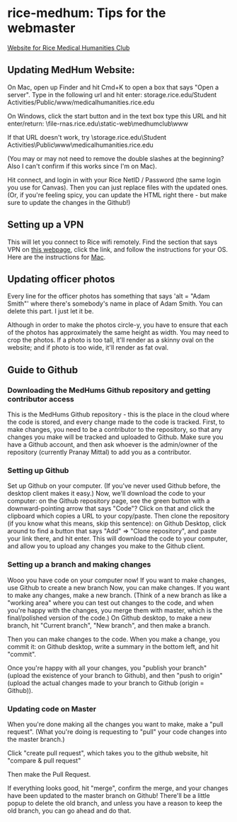 # rice-medhum: Tips for the webmaster
<a href="http://medhumclub.rice.edu">Website for Rice Medical Humanities Club</a>

<h2>Updating MedHum Website:</h2>
On Mac, open up Finder and hit Cmd+K to open a box that says "Open a server". Type in the following url and hit enter:
storage.rice.edu/Student Activities/Public/www/medicalhumanities.rice.edu 


On Windows, click the start button and in the text box type this URL and hit enter/return: 
\\file-rnas.rice.edu\static-web\medhumclub\www

If that URL doesn't work, try 
\\storage.rice.edu\Student Activities\Public\www\medicalhumanities.rice.edu 

(You may or may not need to remove the double slashes at the beginning? Also I can't confirm if this works since I'm on Mac).


Hit connect, and login in with your Rice NetID / Password (the same login you use for Canvas). 
Then you can just replace files with the updated ones. (Or, if you're feeling spicy, you can update the HTML right there - but make sure to update the changes in the Github!) 

<h2>Setting up a VPN</h2>
This will let you connect to Rice wifi remotely. Find the section that says VPN on <a href="https://kb.rice.edu/page.php?id=65468">this webpage</a>, click the link, and follow the instructions for your OS. Here are the instructions for <a href="https://idp.rice.edu/idp/profile/SAML2/Redirect/SSO?execution=e1s1">Mac</a>.

<h2>Updating officer photos</h2>
Every line for the officer photos has something that says 'alt = "Adam Smith"' where there's somebody's name in place of Adam Smith. You can delete this part. I just let it be.

Although in order to make the photos circle-y, you have to ensure that each of the photos has approximately the same height as width. You may need to crop the photos. If a photo is too tall, it'll render as a skinny oval on the website; and if photo is too wide, it'll render as fat oval.

<h2> Guide to Github</h2>
<h3>Downloading the MedHums Github repository and getting contributor access</h3>
This is the MedHums Github repository - this is the place in the cloud where the code is stored, and every change made to the code is tracked. First, to make changes, you need to be a contributor to the repository, so that any changes you make will be tracked and uploaded to Github. Make sure you have a Github account, and then ask whoever is the admin/owner of the repository (currently Pranay Mittal) to add you as a contributor.

<h3>Setting up Github</h3>
Set up Github on your computer. (If you've never used Github before, the desktop client makes it easy.) Now, we'll download the code to your computer: on the Github repository page, see the green button with a downward-pointing arrow that says "Code"? Click on that and click the clipboard which copies a URL to your copy/paste. Then clone the repository (if you know what this means, skip this sentence): on  Github Desktop, click around to find a button that says "Add" => "Clone repository", and paste your link there, and hit enter. This will download the code to your computer, and allow you to upload any changes you make to the Github client.

<h3>Setting up a branch and making changes</h3>
Wooo you have code on your computer now! If you want to make changes, use Github to create a new branch Now, you can make changes. If you want to make any changes, make a new branch. (Think of a new branch as like a "working area" where you can test out changes to the code, and when you're happy with the changes, you merge them with master, which is the final/polished version of the code.) On Github desktop, to make a new branch, hit "Current branch", "New branch", and then make a branch. 


Then you can make changes to the code. When you make a change, you commit it: on Github desktop, write a summary in the bottom left, and hit "commit". 


Once you're happy with all your changes, you "publish your branch" (upload the existence of your branch to Github), and then "push to origin" (upload the actual changes made to your branch to Github (origin = Github)). 

<h3>Updating code on Master</h3>
When you're done making all the changes you want to make, make a "pull request". (What you're doing is requesting to "pull" your code changes into the master branch.) 


Click "create pull request", which takes you to the github website, hit "compare & pull request"

Then make the Pull Request.

If everything looks good, hit "merge", confirm the merge, and your changes have been updated to the master branch on Github! There'll be a little popup to delete the old branch, and unless you have a reason to keep the old branch, you can go ahead and do that.
